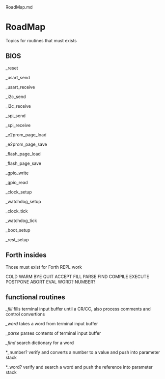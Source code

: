RoadMap.md

# RoadMap

Topics for routines that must exists

## BIOS

_reset

_usart_send

_usart_receive

_i2c_send

_i2c_receive

_spi_send

_spi_receive

_e2prom_page_load

_e2prom_page_save

_flash_page_load

_flash_page_save

_gpio_write

_gpio_read

_clock_setup

_watchdog_setup

_clock_tick

_watchdog_tick

_boot_setup

_rest_setup


## Forth insides

Those must exist for Forth REPL work

COLD
WARM
BYE
QUIT
ACCEPT
FILL
PARSE
FIND
COMPILE
EXECUTE
POSTPONE
ABORT
EVAL
WORD?
NUMBER?

## functional routines

*_fill*   fills terminal input buffer until a CR/CC, also process comments and control convertions

*_word*   takes a word from terminal input buffer

*_parse*  parses contents of terminal input buffer

*_find*   search dictionary for a word

*_number? verify and converts a number to a value and push into parameter stack

*_word? verify and search a word and push the reference into parameter stack


